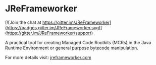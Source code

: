 # JReFrameworker
[![Join the chat at https://gitter.im/JReFrameworker](https://badges.gitter.im/JReFrameworker.svg)](https://gitter.im/JReFrameworker/support)

A practical tool for creating Managed Code Rootkits (MCRs) in the Java Runtime Environment or general purpose bytecode manipulation.

For more details visit: [jreframeworker.com](https://jreframeworker.com/)
